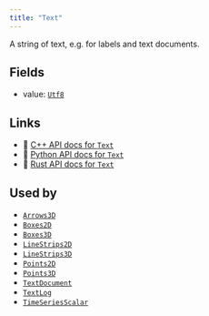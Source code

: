 ```yaml
---
title: "Text"
---
```


A string of text, e.g. for labels and text documents.

## Fields

* value: [`Utf8`](../datatypes/utf8.md)

## Links
 * 🌊 [C++ API docs for `Text`](https://ref.rerun.io/docs/cpp/stable/structrerun_1_1components_1_1Text.html)
 * 🐍 [Python API docs for `Text`](https://ref.rerun.io/docs/python/stable/common/components#rerun.components.Text)
 * 🦀 [Rust API docs for `Text`](https://docs.rs/rerun/latest/rerun/components/struct.Text.html)


## Used by

* [`Arrows3D`](../archetypes/arrows3d.md)
* [`Boxes2D`](../archetypes/boxes2d.md)
* [`Boxes3D`](../archetypes/boxes3d.md)
* [`LineStrips2D`](../archetypes/line_strips2d.md)
* [`LineStrips3D`](../archetypes/line_strips3d.md)
* [`Points2D`](../archetypes/points2d.md)
* [`Points3D`](../archetypes/points3d.md)
* [`TextDocument`](../archetypes/text_document.md)
* [`TextLog`](../archetypes/text_log.md)
* [`TimeSeriesScalar`](../archetypes/time_series_scalar.md)
